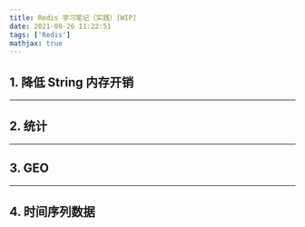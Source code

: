 ```yaml
---
title: Redis 学习笔记（实践）[WIP]
date: 2021-09-26 11:22:51
tags: ['Redis']
mathjax: true
---
```


## 1. 降低 String 内存开销


----
## 2. 统计


----
## 3. GEO


----
## 4. 时间序列数据